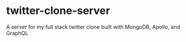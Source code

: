 # twitter-clone-server
A server for my full stack twitter clone built with MongoDB, Apollo, and GraphQL
